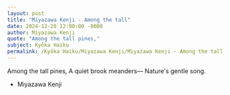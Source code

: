 ```yaml
---
layout: post
title: "Miyazawa Kenji - Among the tall"
date: 2024-12-28 12:00:00 -0000
author: Miyazawa Kenji
quote: "Among the tall pines,"
subject: Kyōka Haiku
permalink: /Kyōka Haiku/Miyazawa Kenji/Miyazawa Kenji - Among the tall
---
```


Among the tall pines,
A quiet brook meanders—
Nature's gentle song.



- Miyazawa Kenji
